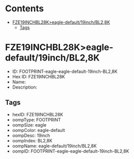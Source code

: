 



Contents
========

* [FZE19INCHBL28K>eagle-default/19inch/BL2,8K](#fze19inchbl28keagle-default19inchbl28k)
	* [Tags](#tags)

# FZE19INCHBL28K>eagle-default/19inch/BL2,8K

- ID: FOOTPRINT-eagle-eagle-default-19inch-BL2,8K
- Hex ID: FZE19INCHBL28K
- Name: 
- Description: 

## Tags

- hexID: FZE19INCHBL28K
- oompType: FOOTPRINT
- oompSize: eagle
- oompColor: eagle-default
- oompDesc: 19inch
- oompIndex: BL2,8K
- oompName: eagle-default/19inch/BL2,8K
- oompID: FOOTPRINT-eagle-eagle-default-19inch-BL2,8K
